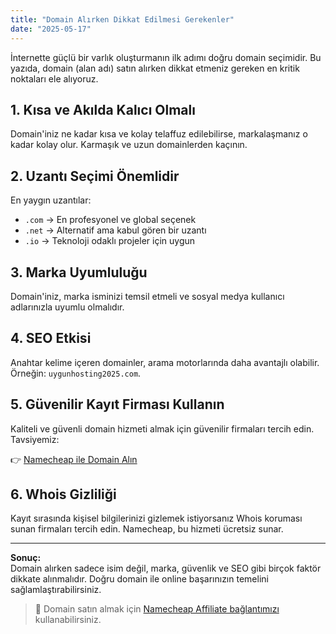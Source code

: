 ```yaml
---
title: "Domain Alırken Dikkat Edilmesi Gerekenler"
date: "2025-05-17"
---
```


İnternette güçlü bir varlık oluşturmanın ilk adımı doğru domain seçimidir. Bu yazıda, domain (alan adı) satın alırken dikkat etmeniz gereken en kritik noktaları ele alıyoruz.

## 1. Kısa ve Akılda Kalıcı Olmalı

Domain'iniz ne kadar kısa ve kolay telaffuz edilebilirse, markalaşmanız o kadar kolay olur. Karmaşık ve uzun domainlerden kaçının.

## 2. Uzantı Seçimi Önemlidir

En yaygın uzantılar:

- `.com` → En profesyonel ve global seçenek
- `.net` → Alternatif ama kabul gören bir uzantı
- `.io` → Teknoloji odaklı projeler için uygun

## 3. Marka Uyumluluğu

Domain'iniz, marka isminizi temsil etmeli ve sosyal medya kullanıcı adlarınızla uyumlu olmalıdır.

## 4. SEO Etkisi

Anahtar kelime içeren domainler, arama motorlarında daha avantajlı olabilir. Örneğin: `uygunhosting2025.com`.

## 5. Güvenilir Kayıt Firması Kullanın

Kaliteli ve güvenli domain hizmeti almak için güvenilir firmaları tercih edin. Tavsiyemiz:

👉 [Namecheap ile Domain Alın](https://www.namecheap.com/?aff=yourid)

## 6. Whois Gizliliği

Kayıt sırasında kişisel bilgilerinizi gizlemek istiyorsanız Whois koruması sunan firmaları tercih edin. Namecheap, bu hizmeti ücretsiz sunar.

---

**Sonuç:**  
Domain alırken sadece isim değil, marka, güvenlik ve SEO gibi birçok faktör dikkate alınmalıdır. Doğru domain ile online başarınızın temelini sağlamlaştırabilirsiniz.

> 🛒 Domain satın almak için [Namecheap Affiliate bağlantımızı](https://www.namecheap.com/?aff=yourid) kullanabilirsiniz.
